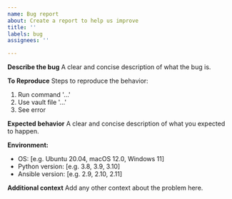 ```yaml
---
name: Bug report
about: Create a report to help us improve
title: ''
labels: bug
assignees: ''

---
```


**Describe the bug**
A clear and concise description of what the bug is.

**To Reproduce**
Steps to reproduce the behavior:
1. Run command '...'
2. Use vault file '...'
3. See error

**Expected behavior**
A clear and concise description of what you expected to happen.

**Environment:**
 - OS: [e.g. Ubuntu 20.04, macOS 12.0, Windows 11]
 - Python version: [e.g. 3.8, 3.9, 3.10]
 - Ansible version: [e.g. 2.9, 2.10, 2.11]

**Additional context**
Add any other context about the problem here. 